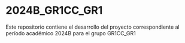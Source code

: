 # 2024B_GR1CC_GR1
Este repositorio contiene el desarrollo del proyecto correspondiente al período académico 2024B para el grupo GR1CC_GR1
